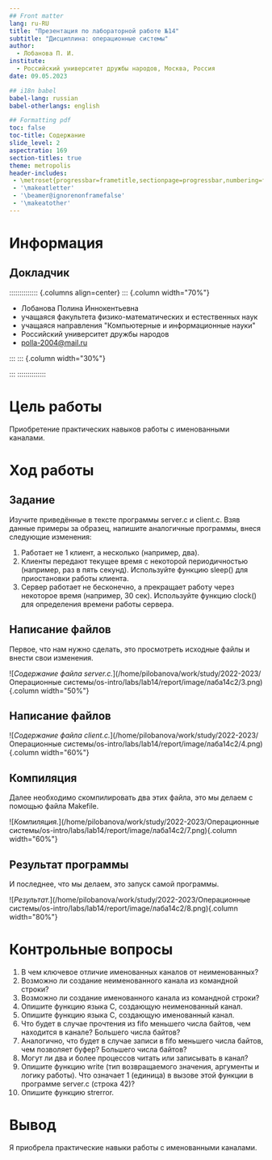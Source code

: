 ```yaml
---
## Front matter
lang: ru-RU
title: "Презентация по лабораторной работе №14"
subtitle: "Дисциплина: операционные системы"
author:
  - Лобанова П. И.
institute:
  - Российский университет дружбы народов, Москва, Россия
date: 09.05.2023

## i18n babel
babel-lang: russian
babel-otherlangs: english

## Formatting pdf
toc: false
toc-title: Содержание
slide_level: 2
aspectratio: 169
section-titles: true
theme: metropolis
header-includes:
 - \metroset{progressbar=frametitle,sectionpage=progressbar,numbering=fraction}
 - '\makeatletter'
 - '\beamer@ignorenonframefalse'
 - '\makeatother'
---
```


# Информация

## Докладчик

:::::::::::::: {.columns align=center}
::: {.column width="70%"}

 * Лобанова Полина Иннокентьевна
  * учащаяся факультета физико-математических и естественных наук
  * учащаяся направления "Компьютерные и информационные науки"
  * Российский университет дружбы народов
  * [polla-2004@mail.ru](polla-2004@mail.ru)

:::
::: {.column width="30%"}


:::
::::::::::::::

# Цель работы

Приобретение практических навыков работы с именованными каналами.

# Ход работы

## Задание

Изучите приведённые в тексте программы server.c и client.c. Взяв данные примеры за образец, напишите аналогичные программы, внеся следующие изменения:
1. Работает не 1 клиент, а несколько (например, два).
2. Клиенты передают текущее время с некоторой периодичностью (например, раз в пять секунд). Используйте функцию sleep() для приостановки работы клиента.
3. Сервер работает не бесконечно, а прекращает работу через некоторое время (например, 30 сек). Используйте функцию clock() для определения времени работы сервера.

## Написание файлов

Первое, что нам нужно сделать, это просмотреть исходные файлы и внести свои изменения.

![*Содержание файла server.c.*](/home/pilobanova/work/study/2022-2023/Операционные системы/os-intro/labs/lab14/report/image/лаба14с2/3.png){.column width="50%"}

## Написание файлов

![*Содержание файла client.c.*](/home/pilobanova/work/study/2022-2023/Операционные системы/os-intro/labs/lab14/report/image/лаба14с2/4.png){.column width="60%"}

## Компиляция

Далее необходимо скомпилировать два этих файла, это мы делаем с помощью файла Makefile.

![*Компиляция.*](/home/pilobanova/work/study/2022-2023/Операционные системы/os-intro/labs/lab14/report/image/лаба14с2/7.png){.column width="60%"}

## Результат программы

И последнее, что мы делаем, это запуск самой программы.

![*Результат.*](/home/pilobanova/work/study/2022-2023/Операционные системы/os-intro/labs/lab14/report/image/лаба14с2/8.png){.column width="80%"}

# Контрольные вопросы

1. В чем ключевое отличие именованных каналов от неименованных?
2. Возможно ли создание неименованного канала из командной строки?
3. Возможно ли создание именованного канала из командной строки?
4. Опишите функцию языка С, создающую неименованный канал.
5. Опишите функцию языка С, создающую именованный канал.
6. Что будет в случае прочтения из fifo меньшего числа байтов, чем находится в канале?
Большего числа байтов?
7. Аналогично, что будет в случае записи в fifo меньшего числа байтов, чем позволяет
буфер? Большего числа байтов?
8. Могут ли два и более процессов читать или записывать в канал?
9. Опишите функцию write (тип возвращаемого значения, аргументы и логику работы).
Что означает 1 (единица) в вызове этой функции в программе server.c (строка 42)?
10. Опишите функцию strerror.

# Вывод

Я приобрела практические навыки работы с именованными каналами.
